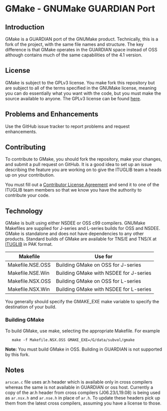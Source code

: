 # GMake - GNUMake GUARDIAN Port

## Introduction

GMake is a GUARDIAN port of the GNUMake product. Technically, this is
a fork of the project, with the same file names and structure. The key
difference is that GMake operates in the GUARDIAN space instead of OSS although
contains much of the same capabilities of the 4.1 version.

## License

GMake is subject to the GPLv3 license. You make fork this repository
but are subject to all of the terms specified in the GNUMake license, meaning
you can do essentially what you want with the code, but you must make the
source available to anyone. The GPLv3 license can be found 
[here](https://www.gnu.org/licenses/gpl-3.0.en.html).

## Problems and Enhancements

Use the GitHub issue tracker to report problems and request enhancements.

## Contributing

To contribute to GMake, you should fork the repository, make your changes,
and submit a pull request on GitHub. It is a good idea to set up an issue
describing the feature you are working on to give the ITUGLIB team a heads up
on your contribution.

You must fill out a [Contributor License Agreement](https://github.com/ituglib/gmake/CONTRIBUTING.md)
and send it to one of the ITUGLIB team members so that we know you have the
authority to contribute your code.

## Technology

GMake is built using either NSDEE or OSS c99 compilers. GNUMake Makefiles are
supplied for J-series and L-series builds for OSS and NSDEE. GMake is
standalone and does not have dependencies to any other products. Standard
builds of GMake are available for TNS/E and TNS/X at
[ITUGLIB](https://ituglib.connect-community.org/apps/Ituglib/SrchOpenSrcLib.xhtml)
in PAK format.

| Makefile         | Use for                                |
| -----------------| -------------------------------------- |
| Makefile.NSE.OSS | Building GMake on OSS for J-series     |
| Makefile.NSE.Win | Building GMake with NSDEE for J-series |
| Makefile.NSX.OSS | Building GMake on OSS for L-series     |
| Makefile.NSX.Win | Building GMake with NSDEE for L-series |

You generally should specify the GMAKE_EXE make variable to specify the
destination of your build.

### Building GMake

To build GMake, use make, selecting the appropriate Makefile. For example
```
   make -f Makefile.NSX.OSS GMAKE_EXE=/G/data/subvol/gmake
```
**Note:** You must build GMake in OSS. Building in GUARDIAN is not supported
by this fork.

## Notes

`arscan.c` file uses ar.h header which is available only in cross compilers 
whereas the same is not available in GUARDIAN or oss host. Currently a copy 
of the ar.h header from cross compilers (J06.23/L19.08) is being used as 
`ar.nsx.h` and `ar.nse.h` in place of `ar.h`. To update these headers pick
up them from the latest cross compilers, assuming you have a license to those.
